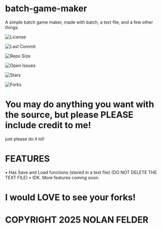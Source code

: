 # batch-game-maker
A simple batch game maker, made with batch, a text file, and a few other things.

![License](https://img.shields.io/badge/license-MIT-blue)

![Last Commit](https://img.shields.io/github/last-commit/computerguy0323/batch-game-maker)

![Repo Size](https://img.shields.io/github/repo-size/computerguy0323/batch-game-maker)

![Open Issues](https://img.shields.io/github/issues/computerguy0323/batch-game-maker)

![Stars](https://img.shields.io/github/stars/computerguy0323/batch-game-maker?style=social)

![Forks](https://img.shields.io/github/forks/computerguy0323/batch-game-maker?style=social)

# You may do anything you want with the source, but please PLEASE include credit to me!
just please do it lol!


# FEATURES

• Has Save and Load functions (stored in a text file) (DO NOT DELETE THE TEXT FILE)
• IDK. More features coming soon.

# I would LOVE to see your forks!





# COPYRIGHT 2025 NOLAN FELDER

